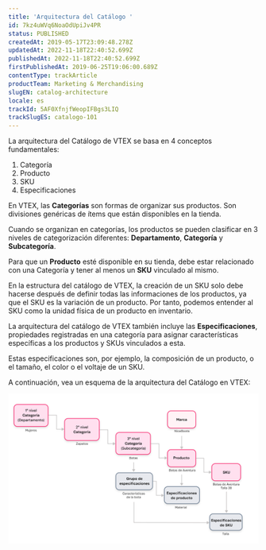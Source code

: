 ```yaml
---
title: 'Arquitectura del Catálogo '
id: 7kz4uWVq6NoaOdUpiJv4PR
status: PUBLISHED
createdAt: 2019-05-17T23:09:48.278Z
updatedAt: 2022-11-18T22:40:52.699Z
publishedAt: 2022-11-18T22:40:52.699Z
firstPublishedAt: 2019-06-25T19:06:00.689Z
contentType: trackArticle
productTeam: Marketing & Merchandising
slugEN: catalog-architecture
locale: es
trackId: 5AF0XfnjfWeopIFBgs3LIQ
trackSlugES: catalogo-101
---
```


La arquitectura del Catálogo de VTEX se basa en 4 conceptos fundamentales:

1. Categoría
2. Producto
3. SKU
4. Especificaciones

En VTEX, las __Categorías__ son formas de organizar sus productos. Son divisiones genéricas de ítems que están disponibles en la tienda.

Cuando se organizan en categorías, los productos se pueden clasificar en 3 niveles de categorización diferentes: __Departamento__, __Categoría__ y __Subcategoría__.

Para que un __Producto__ esté disponible en su tienda, debe estar relacionado con una Categoría y tener al menos un __SKU__ vinculado al mismo.

En la estructura del catálogo de VTEX, la creación de un SKU solo debe hacerse después de definir todas las informaciones de los productos, ya que el SKU es la variación de un producto. Por tanto, podemos entender al SKU como la unidad física de un producto en inventario.

La arquitectura del catálogo de VTEX también incluye las __Especificaciones__, propiedades registradas en una categoría para asignar características específicas a los productos y SKUs vinculados a esta.

Estas especificaciones son, por ejemplo, la composición de un producto, o el tamaño, el color o el voltaje de un SKU.

A continuación, vea un esquema de la arquitectura del Catálogo en VTEX:

![arquitetura-catalogo-ES](https://raw.githubusercontent.com/vtexdocs/help-center-content/refs/heads/main/docs/es/tracks/catalog-101/arquitectura-del-catalogo_1.png)
